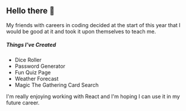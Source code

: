 ## Hello there 👋

My friends with careers in coding decided at the start of this year that I would be good at it and took it upon themselves to teach me. 

##### Things I've Created

- Dice Roller
- Password Generator
- Fun Quiz Page
- Weather Forecast
- Magic The Gathering Card Search


I'm really enjoying working with React and I'm hoping I can use it in my future career.
<!--
**Val-code-1/Val-code-1** is a ✨ _special_ ✨ repository because its `README.md` (this file) appears on your GitHub profile.

Here are some ideas to get you started:

- 🔭 I’m currently working on ...
- 🌱 I’m currently learning ...
- 👯 I’m looking to collaborate on ...
- 🤔 I’m looking for help with ...
- 💬 Ask me about ...
- 📫 How to reach me: ...
- 😄 Pronouns: ...
- ⚡ Fun fact: ...
-->

